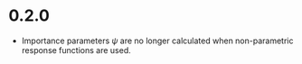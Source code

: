 
0.2.0
=====

-   Importance parameters *ψ* are no longer calculated when non-parametric response functions are used. <!-- - By default, explained deviances are plotted on the axes, rather than the importance parameters. The old behaviour can be recovered by setting plotPsi ="psi". -->
